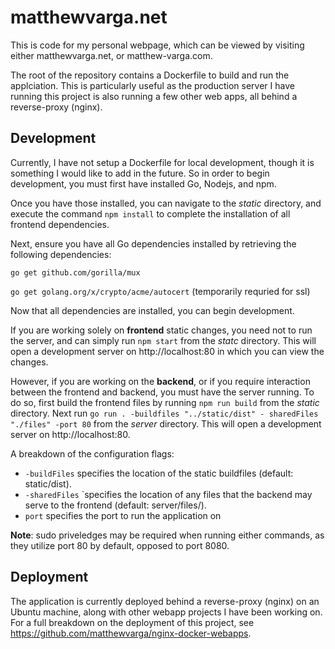 # matthewvarga.net

This is code for my personal webpage, which can be viewed by visiting either matthewvarga.net, or matthew-varga.com.

The root of the repository contains a Dockerfile to build and run the applciation. This is particularly useful as the production server I have running this project is also running a few other web apps, all behind a reverse-proxy (nginx). 

## Development

Currently, I have not setup a Dockerfile for local development, though it is something I would like to add in the future. So in order to begin development, you must first have installed Go, Nodejs, and npm. 

Once you have those installed, you can navigate to the *static* directory, and execute the command `npm install` to complete the installation of all frontend dependencies. 

Next, ensure you have all Go dependencies installed by retrieving the following dependencies:

`go get github.com/gorilla/mux`

`go get golang.org/x/crypto/acme/autocert` (temporarily requried for ssl)

Now that all dependencies are installed, you can begin development. 

If you are working solely on **frontend** static changes, you need not to run the server, and can simply run `npm start` from the *statc* directory. This will open a development server on http://localhost:80 in which you can view the changes. 

However, if you are working on the **backend**, or if you require interaction between the frontend and backend, you must have the server running. To do so, first build the frontend files by running `npm run build` from the *static* directory. Next run `go run . -buildfiles "../static/dist" - sharedFiles "./files" -port 80` from the *server* directory. This will open a development server on http://localhost:80.

A breakdown of the configuration flags:

- `-buildFiles` specifies the location of the static buildfiles (default: static/dist).
- `-sharedFiles` `specifies the location of any files that the backend may serve to the frontend (default: server/files/).
- `port` specifies the port to run the application on

**Note**: sudo priveledges may be required when running either commands, as they utilize port 80 by default, opposed to port 8080.

## Deployment

The application is currently deployed behind a reverse-proxy (nginx) on an Ubuntu machine, along with other webapp projects I have been working on. For a full breakdown on the deployment of this project, see https://github.com/matthewvarga/nginx-docker-webapps.

